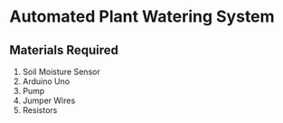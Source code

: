 # Automated Plant Watering System

## Materials Required 

1. Soil Moisture Sensor  
2. Arduino Uno  
3. Pump  
4. Jumper Wires  
5. Resistors  
